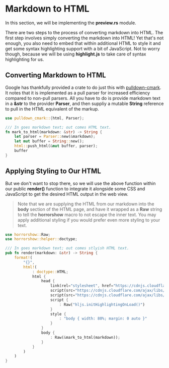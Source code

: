 # Markdown to HTML

In this section, we will be implementing the **preview.rs** module.

There are two steps to the process of converting markdown into HTML. The first
step involves simply converting the markdown into HTML! Yet that's not enough,
you also need to embed that within additional HTML to style it and get some
syntax highlighting support with a bit of JavaScript. Not to worry though,
because we will be using **highlight.js** to take care of syntax highlighting
for us.

## Converting Markdown to HTML

Google has thankfully provided a crate to do just this with
[pulldown-cmark](https://github.com/google/pulldown-cmark). It notes that
it is implemented as a pull parser for increased efficiency compared to
non-pull parsers. All you have to do is provide markdown text in a **&str**
to the provider **Parser**, and then suppliy a mutable **String** reference
to pull in the HTML equivalent of the markup.

```rust
use pulldown_cmark::{html, Parser};

/// In goes markdown text; out comes HTML text.
fn mark_to_html(markdown: &str) -> String {
    let parser = Parser::new(&markdown);
    let mut buffer = String::new();
    html::push_html(&mut buffer, parser);
    buffer
}
```

## Applying Styling to Our HTML

But we don't want to stop there, so we will use the above function
within our public **render()** function to integrate it alongside
some CSS and JavaScript to get the desired HTML output in the web
view.

> Note that we are supplying the HTML from our markdown into
the **body** section of the HTML page, and have it wrapped as a
**Raw** string to tell the **horrorshow** macro to not escape the
inner text. You may apply additional styling if you would prefer
even more styling to your text.

```rust
use horrorshow::Raw;
use horrorshow::helper::doctype;

/// In goes markdown text; out comes stlyish HTML text.
pub fn render(markdown: &str) -> String {
    format!(
        "{}",
        html!(
            : doctype::HTML;
            html {
                head {
                    link(rel="stylesheet", href="https://cdnjs.cloudflare.com/ajax/libs/highlight.js/9.12.0/styles/github.min.css") {}
                    script(src="https://cdnjs.cloudflare.com/ajax/libs/highlight.js/9.12.0/highlight.min.js") {}
                    script(src="https://cdnjs.cloudflare.com/ajax/libs/highlight.js/9.12.0/languages/rust.min.js") {}
                    script {
                        : Raw("hljs.initHighlightingOnLoad()")
                    }
                    style {
                        : "body { width: 80%; margin: 0 auto }"
                    }
                }
                body {
                    : Raw(&mark_to_html(markdown));
                }
            }
        )
    )
}
```